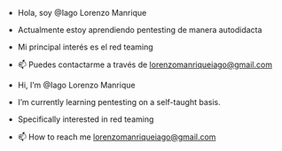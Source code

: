 - Hola, soy @Iago Lorenzo Manrique
- Actualmente estoy aprendiendo pentesting de manera autodidacta
- Mi principal interés es el red teaming
- 📫 Puedes contactarme a través de lorenzomanriqueiago@gmail.com

- Hi, I’m @Iago Lorenzo Manrique
- I’m currently learning pentesting on a self-taught basis.
- Specifically interested in red teaming
- 📫 How to reach me lorenzomanriqueiago@gmail.com
